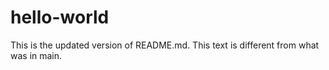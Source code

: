 # hello-world
This is the updated version of README.md. This text is different from what was in main.
